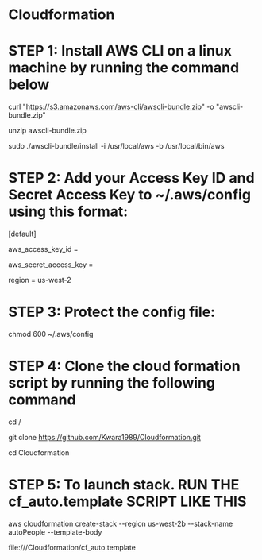 # Cloudformation


STEP 1: Install AWS CLI on a linux machine by running the command below
===================================================================
curl "https://s3.amazonaws.com/aws-cli/awscli-bundle.zip" -o "awscli-bundle.zip"

unzip awscli-bundle.zip

sudo ./awscli-bundle/install -i /usr/local/aws -b /usr/local/bin/aws



STEP 2: Add your Access Key ID and Secret Access Key to ~/.aws/config using this format:
===============================================================================
[default]

aws_access_key_id = <access key id>
  
aws_secret_access_key = <secret access key>
  
region = us-west-2




STEP 3: Protect the config file:
=======================
chmod 600 ~/.aws/config



STEP 4: Clone the cloud formation script by running the following command
=========================================================================
cd /

git clone  https://github.com/Kwara1989/Cloudformation.git

cd Cloudformation



STEP 5: To launch  stack. RUN THE cf_auto.template SCRIPT LIKE THIS
=====================
aws cloudformation create-stack --region us-west-2b --stack-name autoPeople --template-body

file:///Cloudformation/cf_auto.template 



